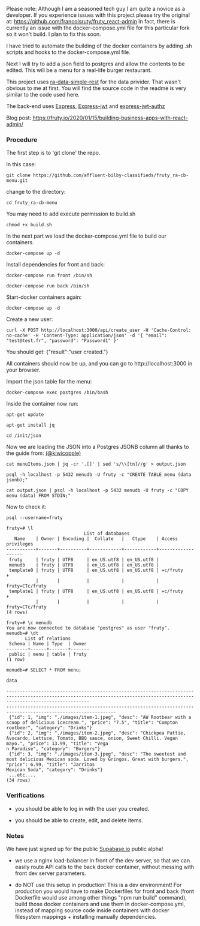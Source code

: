 Please note: Although I am a seasoned tech guy I am quite a novice as a developer. If you experience issues with this project please try the original at: https://github.com/francoisruty/fruty_react-admin
In fact, there is currently an issue with the docker-compose.yml file for this particular fork so it won't build. I plan to fix this soon.

I have tried to automate the building of the docker containers by adding .sh scripts and hooks to the docker-compose.yml file. 

Next I will try to add a json field to postgres and allow the contents to be edited. This will be a menu for a real-life burger restaurant.

This project uses [ra-data-simple-rest](https://github.com/marmelab/react-admin/tree/master/packages/ra-data-simple-rest) for the data privider. That wasn't obvious to me at first. You will find the source code in the readme is very similar to the code used here.

The back-end uses [Express](https://github.com/auth0/express), [Express-jwt](https://github.com/auth0/express-jwt) and [express-jwt-authz](https://github.com/auth0/express-jwt-authz)



Blog post: https://fruty.io/2020/01/15/building-business-apps-with-react-admin/


### Procedure

The first step is to 'git clone' the repo.

In this case:

```
git clone https://github.com/affluent-bilby-classifieds/fruty_ra-cb-menu.git
```

change to the directory:

```
cd fruty_ra-cb-menu
```


You may need to add execute permission to build.sh

```
chmod +x build.sh
```
In the next part we load the docker-compose.yml file to build our containers.

```
docker-compose up -d
```

Install dependencies for front and back:

```
docker-compose run front /bin/sh
```
```
docker-compose run back /bin/sh
```
Start-docker containers again:

```
docker-compose up -d
```
Create a new user:

```
curl -X POST http://localhost:3000/api/create_user -H 'Cache-Control: no-cache' -H 'Content-Type: application/json' -d '{ "email": "test@test.fr", "password": "Password1" }'
```

You should get:
{"result":"user created."}




All containers should now be up, and you can go to http://localhost:3000 in your browser.

Import the json table for the menu:

```
docker-compose exec postgres /bin/bash
```
Inside the container now run:

```
apt-get update
```
```
apt-get install jq
```
```
cd /init/json
```

Now we are loading the JSON into a Postgres JSONB column all thanks to the guide from: [(@kiwicopple)](https://dev.to/kiwicopple/loading-json-into-postgres-2l28)

```
cat menuItems.json | jq -cr '.[]' | sed 's/\\[tn]//g' > output.json
```


```
psql -h localhost -p 5432 menudb -U fruty -c "CREATE TABLE menu (data jsonb);"
```

```
cat output.json | psql -h localhost -p 5432 menudb -U fruty -c "COPY menu (data) FROM STDIN;"
```
Now to check it:


```
psql --username=fruty

```

```
fruty=# \l
                             List of databases
   Name    | Owner | Encoding |  Collate   |   Ctype    | Access privileges 
-----------+-------+----------+------------+------------+-------------------
 fruty     | fruty | UTF8     | en_US.utf8 | en_US.utf8 | 
 menudb    | fruty | UTF8     | en_US.utf8 | en_US.utf8 | 
 template0 | fruty | UTF8     | en_US.utf8 | en_US.utf8 | =c/fruty         +
           |       |          |            |            | fruty=CTc/fruty
 template1 | fruty | UTF8     | en_US.utf8 | en_US.utf8 | =c/fruty         +
           |       |          |            |            | fruty=CTc/fruty
(4 rows)

```

```
fruty=# \c menudb
You are now connected to database "postgres" as user "fruty".
menudb=# \dt
       List of relations
 Schema | Name | Type  | Owner 
--------+------+-------+-------
 public | menu | table | fruty
(1 row)
```

```
menudb=# SELECT * FROM menu;
                                                                                                                                           data                            
                                                                                                               
---------------------------------------------------------------------------------------------------------------------------------------------------------------------------
---------------------------------------------------------------------------------------------------------------
 {"id": 1, "img": "./images/item-1.jpeg", "desc": "AW Rootbear with a scoop of delicious icecream.", "price": "7.5", "title": "Compton rootbeer", "category": "Drinks"}
 {"id": 2, "img": "./images/item-2.jpeg", "desc": "Chickpea Pattie, Avocardo, Lettuce, Tomato, BBQ sauce, onion, Sweet Chilli. Vegan mayo.", "price": 13.99, "title": "Vega
n Paradise", "category": "Burgers"}
 {"id": 3, "img": "./images/item-3.jpeg", "desc": "The sweetest and most delicious Mexican soda. Loved by Gringos. Great with burgers.", "price": 6.99, "title": "Jarritos 
Mexican Soda", "category": "Drinks"}
 ...etc....
(34 rows)

```

### Verifications

- you should be able to log in with the user you created.

- you should be able to create, edit, and delete items.


### Notes

We have just signed up for the public [Supabase.io](https://github.com/supabase/supabase) public alpha!

- we use a nginx load-balancer in front of the dev server, so that we can easily route
API calls to the back docker container, without messing with front dev server parameters.

- do NOT use this setup in production! This is a dev environment! For production you would have
to make Dockerfiles for front and back (front Dockerfile would use among other things "npm run build" command), build those docker containers and use them in docker-compose.yml, instead of mapping source code inside containers with docker filesystem mappings + installing manually dependencies.
